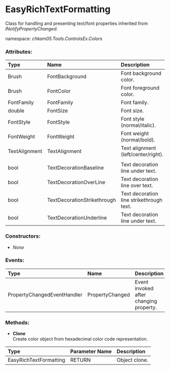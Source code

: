 # EasyRichTextFormatting
Class for handling and presenting text/font properties inherited from _INotifyPropertyChanged_.

namespace: _chkam05.Tools.ControlsEx.Colors_

### Attributes:

| Type          | Name                        | Description |
|:--------------|:----------------------------|:------------|
| Brush         | FontBackground              | Font background color. |
| Brush         | FontColor                   | Font foreground color. |
| FontFamily    | FontFamily                  | Font family. |
| double        | FontSize                    | Font size. |
| FontStyle     | FontStyle                   | Font style (normal/italic). |
| FontWeight    | FontWeight                  | Font weight (normal/bold). |
| TextAlignment | TextAlignment               | Text alignment (left/center/right). |
| | | |
| bool          | TextDecorationBaseline      | Text decoration line under text. |
| bool          | TextDecorationOverLine      | Text decoration line over text. |
| bool          | TextDecorationStrikethrough | Text decoration line strikethrough text. |
| bool          | TextDecorationUnderline     | Text decoration line under text. |

### Constructors:

- _None_

### Events:

| Type                          | Name             | Description |
|:------------------------------|:-----------------|:------------|
| PropertyChangedEventHandler   | PropertyChanged  | Event invoked after changing property. |

### Methods:

- **Clone**  
Create color object from hexadecimal color code representation.

| Type                   | Parameter Name | Description |
|:-----------------------|:---------------|:------------|
| EasyRichTextFormatting | RETURN         | Object clone. |
